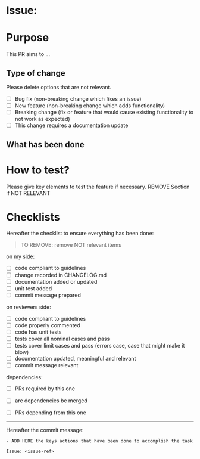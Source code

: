# Issue: <issue-ref>


# Purpose

This PR aims to ...

## Type of change

Please delete options that are not relevant.

- [ ] Bug fix (non-breaking change which fixes an issue)
- [ ] New feature (non-breaking change which adds functionality)
- [ ] Breaking change (fix or feature that would cause existing functionality to not work as expected)
- [ ] This change requires a documentation update

## What has been done


# How to test?

Please give key elements to test the feature if necessary. REMOVE Section if NOT RELEVANT


# Checklists

Hereafter the checklist to ensure everything has been done:
> TO REMOVE: remove NOT relevant items

on my side:
- [ ] code compliant to guidelines
- [ ] change recorded in CHANGELOG.md
- [ ] documentation added or updated
- [ ] unit test added
- [ ] commit message prepared

on reviewers side:
- [ ] code compliant to guidelines
- [ ] code properly commented
- [ ] code has unit tests
- [ ] tests cover all nominal cases and pass
- [ ] tests cover limit cases and pass (errors case, case that might make it blow)
- [ ] documentation updated, meaningful and relevant
- [ ] commit message relevant

dependencies:
- [ ] PRs required by this one
- [ ] are dependencies be merged
- [ ] PRs depending from this one


---

Hereafter the commit message:


```
- ADD HERE the keys actions that have been done to accomplish the task

Issue: <issue-ref>
```
